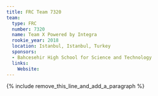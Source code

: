 ```yaml
---
title: FRC Team 7320
team:
  type: FRC
  number: 7320
  name: Team X Powered by Integra
  rookie_year: 2018
  location: Istanbul, Istanbul, Turkey
  sponsors:
  - Bahcesehir High School for Science and Technology
  links:
    Website:
---
```


{% include remove_this_line_and_add_a_paragraph %}